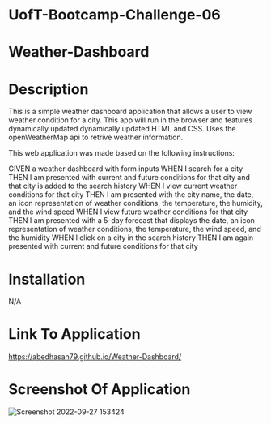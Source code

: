 # UofT-Bootcamp-Challenge-06
# Weather-Dashboard

# Description
This is a simple weather dashboard application that allows a user to view weather condition for a city.
This app will run in the browser and features dynamically updated dynamically updated HTML and CSS.
Uses the openWeatherMap api to retrive weather information.

This web application was made based on the following instructions:

GIVEN a weather dashboard with form inputs
WHEN I search for a city
THEN I am presented with current and future conditions for that city and that city is added to the search history
WHEN I view current weather conditions for that city
THEN I am presented with the city name, the date, an icon representation of weather conditions, the temperature, the humidity, and the wind speed
WHEN I view future weather conditions for that city
THEN I am presented with a 5-day forecast that displays the date, an icon representation of weather conditions, the temperature, the wind speed, and the humidity
WHEN I click on a city in the search history
THEN I am again presented with current and future conditions for that city


# Installation
N/A

# Link To Application

https://abedhasan79.github.io/Weather-Dashboard/

# Screenshot Of Application

![Screenshot 2022-09-27 153424](https://user-images.githubusercontent.com/106339494/192619349-9b8964fe-d778-4f14-8f4b-6992150c1583.png)
